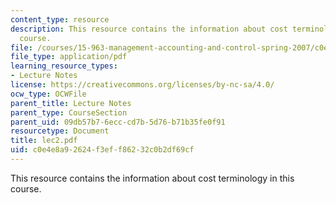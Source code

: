 ```yaml
---
content_type: resource
description: This resource contains the information about cost terminology in this
  course.
file: /courses/15-963-management-accounting-and-control-spring-2007/c0e4e8a92624f3eff86232c0b2df69cf_lec2.pdf
file_type: application/pdf
learning_resource_types:
- Lecture Notes
license: https://creativecommons.org/licenses/by-nc-sa/4.0/
ocw_type: OCWFile
parent_title: Lecture Notes
parent_type: CourseSection
parent_uid: 09db57b7-6ecc-cd7b-5d76-b71b35fe0f91
resourcetype: Document
title: lec2.pdf
uid: c0e4e8a9-2624-f3ef-f862-32c0b2df69cf
---
```

This resource contains the information about cost terminology in this course.